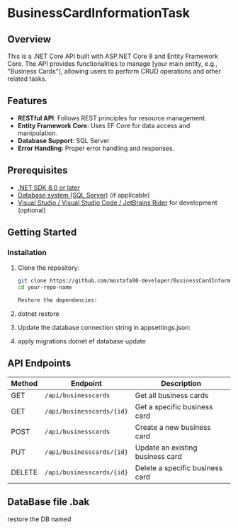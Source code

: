 # BusinessCardInformationTask

## Overview

This is a .NET Core API built with ASP.NET Core 8 and Entity Framework Core. The API provides functionalities to manage [your main entity, e.g., "Business Cards"], allowing users to perform CRUD operations and other related tasks.

## Features

- **RESTful API**: Follows REST principles for resource management.
- **Entity Framework Core**: Uses EF Core for data access and manipulation.
- **Database Support**:  SQL Server
- **Error Handling**: Proper error handling and responses.

## Prerequisites

- [.NET SDK 8.0 or later](https://dotnet.microsoft.com/download)
- [Database system (SQL Server)](https://www.microsoft.com/en-us/sql-server/sql-server-downloads) (if applicable)
- [Visual Studio / Visual Studio Code / JetBrains Rider](https://visualstudio.microsoft.com/) for development (optional)

## Getting Started

### Installation

1. Clone the repository:

   ```bash
   git clone https://github.com/mostafa98-developer/BusinessCardInformationTask.git
   cd your-repo-name

   Restore the dependencies:

2. dotnet restore
3. Update the database connection string in appsettings.json:
4. apply migrations
   dotnet ef database update


## API Endpoints

| Method | Endpoint                     | Description                         |
|--------|------------------------------|-------------------------------------|
| GET    | `/api/businesscards`         | Get all business cards              |
| GET    | `/api/businesscards/{id}`    | Get a specific business card        |
| POST   | `/api/businesscards`         | Create a new business card          |
| PUT    | `/api/businesscards/{id}`    | Update an existing business card    |
| DELETE | `/api/businesscards/{id}`    | Delete a specific business card     |

## DataBase file .bak
  restore the DB named

